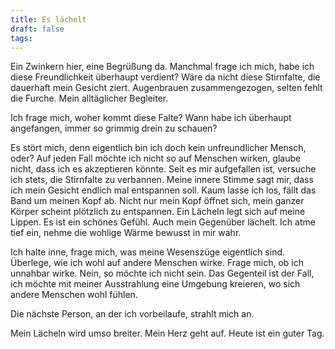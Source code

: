 ```yaml
---
title: Es lächelt
draft: false
tags:
---
```

Ein Zwinkern hier, eine Begrüßung da. Manchmal frage ich mich, habe ich diese Freundlichkeit überhaupt verdient? Wäre da nicht diese Stirnfalte, die dauerhaft mein Gesicht ziert. Augenbrauen zusammengezogen, selten fehlt die Furche. Mein alltäglicher Begleiter. 

Ich frage mich, woher kommt diese Falte? Wann habe ich überhaupt angefangen, immer so grimmig drein zu schauen? 

Es stört mich, denn eigentlich bin ich doch kein unfreundlicher Mensch, oder? Auf jeden Fall möchte ich nicht so auf Menschen wirken, glaube nicht, dass ich es akzeptieren könnte. Seit es mir aufgefallen ist, versuche ich stets, die Stirnfalte zu verbannen. Meine innere Stimme sagt mir, dass ich mein Gesicht endlich mal entspannen soll. Kaum lasse ich los, fällt das Band um meinen Kopf ab. Nicht nur mein Kopf öffnet sich, mein ganzer Körper scheint plötzlich zu entspannen. Ein Lächeln legt sich auf meine Lippen. Es ist ein schönes Gefühl. Auch mein Gegenüber lächelt. Ich atme tief ein, nehme die wohlige Wärme bewusst in mir wahr. 

Ich halte inne, frage mich, was meine Wesenszüge eigentlich sind. Überlege, wie ich wohl auf andere Menschen wirke. Frage mich, ob ich unnahbar wirke. Nein, so möchte ich nicht sein. Das Gegenteil ist der Fall, ich möchte mit meiner Ausstrahlung eine Umgebung kreieren, wo sich andere Menschen wohl fühlen. 

Die nächste Person, an der ich vorbeilaufe, strahlt mich an. 

Mein Lächeln wird umso breiter. Mein Herz geht auf. Heute ist ein guter Tag.